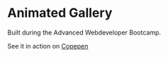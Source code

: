 # Animated Gallery

Built during the Advanced Webdeveloper Bootcamp.

See it in action on [Copepen](https://codepen.io/crapp80/pen/ZaEPxB)
